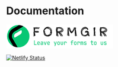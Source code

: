 # Documentation

![banner](github/banner.png)

[![Netlify Status](https://api.netlify.com/api/v1/badges/0102cda7-b122-497e-b733-77f11ddd33dc/deploy-status)](https://app.netlify.com/sites/formgir-docs/deploys)
